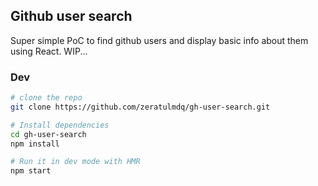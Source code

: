 ## Github user search

Super simple PoC to find github users and display basic info about them using React. WIP...

### Dev

```bash
# clone the repo
git clone https://github.com/zeratulmdq/gh-user-search.git

# Install dependencies
cd gh-user-search
npm install

# Run it in dev mode with HMR
npm start
```